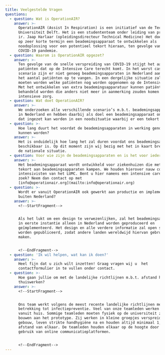 ```yaml
---
title: Veelgestelde Vragen
questions:
  - question: Wat is OperationAIR?
    answer: >-
      OperationAIR (Assist In Respiration) is een initiatief van de Technische
      Universiteit Delft. Het is een studententeam onder leiding van prof. dr.
      ir. Jaap Harlaar (opleidingsdirecteur Technical Medicine) Het doel is om
      op zeer korte termijn een beademingsapparaat te ontwikkelen als
      noodoplossing voor een potentieel tekort hieraan, ten gevolge van de
      COVID-19 pandemie.
  - question: Waarom is OperationAIR opgezet?
    answer: >-
      Ten gevolge van de snelle verspreiding van COVID-19 stijgt het aantal
      patiënten dat op de Intensive Care terecht komt. In het worst case
      scenario zijn er niet genoeg beademingsapparaten in Nederland aanwezig om
      het aantal patiënten op te vangen. In een dergelijke situatie zal besloten
      moeten worden welke patiënten nog worden opgenomen op de Intensive Care.
      Met het ontwikkelen van extra beademingsapparatuur kunnen patiënten
      behandeld worden die anders niet meer in aanmerking zouden komen voor deze
      intensieve zorg.
  - question: Wat doet OperationAIR?
    answer: >-
      We onderzoeken alle verschillende scenario’s m.b.t. beademingsapparatuur
      in Nederland en hebben daarbij als doel een beademingsapparaat ontwikkelen
      dat ingezet kan worden in een noodsituatie waarbij er een tekort optreedt.
  - question: >-
      Hoe lang duurt het voordat de beademingsapparaten in werking genomen
      kunnen worden?
    answer: >-
      Het is onduidelijk hoe lang het zal duren voordat ons beademingsapparaat
      beschikbaar is. Op dit moment zijn wij bezig met het in kaart brengen van
      de nationale situatie.
  - question: Voor wie zijn de beademingsapparaten en is het voor iedereen beschikbaar?
    answer: >-
      Het beademingsapparaat wordt ontwikkeld voor ziekenhuizen die met een
      tekort aan beademingsapparaten kampen. We houden hierover nauw contact met
      intensivisten van het LUMC. Bent u hier namens een intensive care naar op
      zoek? Neem dan contact op met
      [info@operationair.org](mailto:info@operationair.org)
  - question: >-
      Wordt er vanuit OperationAIR ook gewerkt aan productie en implementatie
      buiten Nederland?
    answer: >-
      <!--StartFragment-->


      Als het lukt om een design te verwezenlijken, zal het beademingsapparaat
      in eerste instantie alleen in Nederland worden geproduceerd en
      geïmplementeerd. Het design en alle verdere informatie zal open source
      worden gepubliceerd, zodat andere landen wereldwijd hiervan gebruik kunnen
      maken.


      <!--EndFragment-->
  - question: 'Ik wil helpen, wat kan ik doen?'
    answer: >-
      Heel fijn dat u zich wilt inzetten! Graag vragen wij u  het
      contactformulier in te vullen onder contact.
  - question: >-
      Hoe gaan jullie om met de landelijke richtlijnen m.b.t. afstand houden en
      thuiswerken?
    answer: >-
      <!--StartFragment-->


      Ons team werkt volgens de meest recente landelijke richtlijnen met
      betrekking tot infectiepreventie. Veel van onze teamleden werken daarom
      vanuit huis. Sommige teamleden moeten fysiek op de universiteit zijn om te
      bouwen aan het prototype. Zij werken in kleine groepjes verspreid door het
      gebouw, leven strikte handhygiëne na en houden altijd minimaal 1,5 meter
      afstand van elkaar. De teamleden houden elkaar op de hoogte door het
      gebruik van online communicatieplatformen.


      <!--EndFragment-->
---
```

